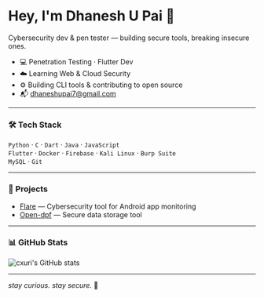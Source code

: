 # Hey, I'm Dhanesh U Pai 👾

Cybersecurity dev & pen tester — building secure tools, breaking insecure ones.

- 💻 Penetration Testing · Flutter Dev  
- ☁️ Learning Web & Cloud Security  
- ⚙️ Building CLI tools & contributing to open source  
- 📬 dhaneshupai7@gmail.com

---

### 🛠️ Tech Stack

`Python` · `C` · `Dart` · `Java` · `JavaScript`  
`Flutter` · `Docker` · `Firebase` · `Kali Linux` · `Burp Suite`  
`MySQL` · `Git`

---

### 🚀 Projects

- [Flare](https://github.com/cxuri/flare) — Cybersecurity tool for Android app monitoring  
- [Open-dpf](https://github.com/cxuri/open-dpf) — Secure data storage tool

---

### 📊 GitHub Stats

![cxuri's GitHub stats](https://github-readme-stats.vercel.app/api?username=cxuri&show_icons=true&hide=prs&theme=tokyonight)

---

_stay curious. stay secure._ 🔐
